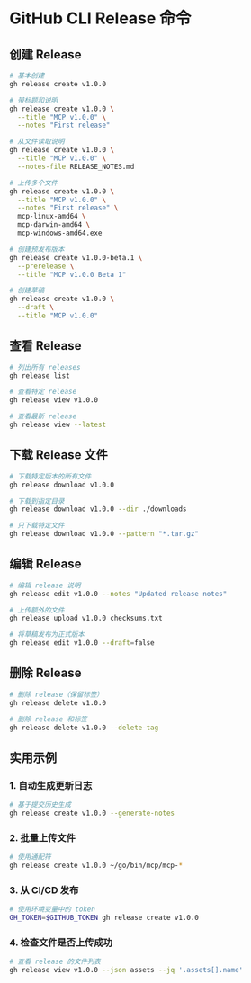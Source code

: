 # GitHub CLI Release 命令

## 创建 Release

```bash
# 基本创建
gh release create v1.0.0

# 带标题和说明
gh release create v1.0.0 \
  --title "MCP v1.0.0" \
  --notes "First release"

# 从文件读取说明
gh release create v1.0.0 \
  --title "MCP v1.0.0" \
  --notes-file RELEASE_NOTES.md

# 上传多个文件
gh release create v1.0.0 \
  --title "MCP v1.0.0" \
  --notes "First release" \
  mcp-linux-amd64 \
  mcp-darwin-amd64 \
  mcp-windows-amd64.exe

# 创建预发布版本
gh release create v1.0.0-beta.1 \
  --prerelease \
  --title "MCP v1.0.0 Beta 1"

# 创建草稿
gh release create v1.0.0 \
  --draft \
  --title "MCP v1.0.0"
```

## 查看 Release

```bash
# 列出所有 releases
gh release list

# 查看特定 release
gh release view v1.0.0

# 查看最新 release
gh release view --latest
```

## 下载 Release 文件

```bash
# 下载特定版本的所有文件
gh release download v1.0.0

# 下载到指定目录
gh release download v1.0.0 --dir ./downloads

# 只下载特定文件
gh release download v1.0.0 --pattern "*.tar.gz"
```

## 编辑 Release

```bash
# 编辑 release 说明
gh release edit v1.0.0 --notes "Updated release notes"

# 上传额外的文件
gh release upload v1.0.0 checksums.txt

# 将草稿发布为正式版本
gh release edit v1.0.0 --draft=false
```

## 删除 Release

```bash
# 删除 release（保留标签）
gh release delete v1.0.0

# 删除 release 和标签
gh release delete v1.0.0 --delete-tag
```

## 实用示例

### 1. 自动生成更新日志

```bash
# 基于提交历史生成
gh release create v1.0.0 --generate-notes
```

### 2. 批量上传文件

```bash
# 使用通配符
gh release create v1.0.0 ~/go/bin/mcp/mcp-*
```

### 3. 从 CI/CD 发布

```bash
# 使用环境变量中的 token
GH_TOKEN=$GITHUB_TOKEN gh release create v1.0.0
```

### 4. 检查文件是否上传成功

```bash
# 查看 release 的文件列表
gh release view v1.0.0 --json assets --jq '.assets[].name'
```